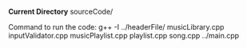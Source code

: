**Current Directory** sourceCode/

Command to run the code: g++ -I ../headerFile/ musicLibrary.cpp inputValidator.cpp musicPlaylist.cpp playlist.cpp song.cpp ../main.cpp
